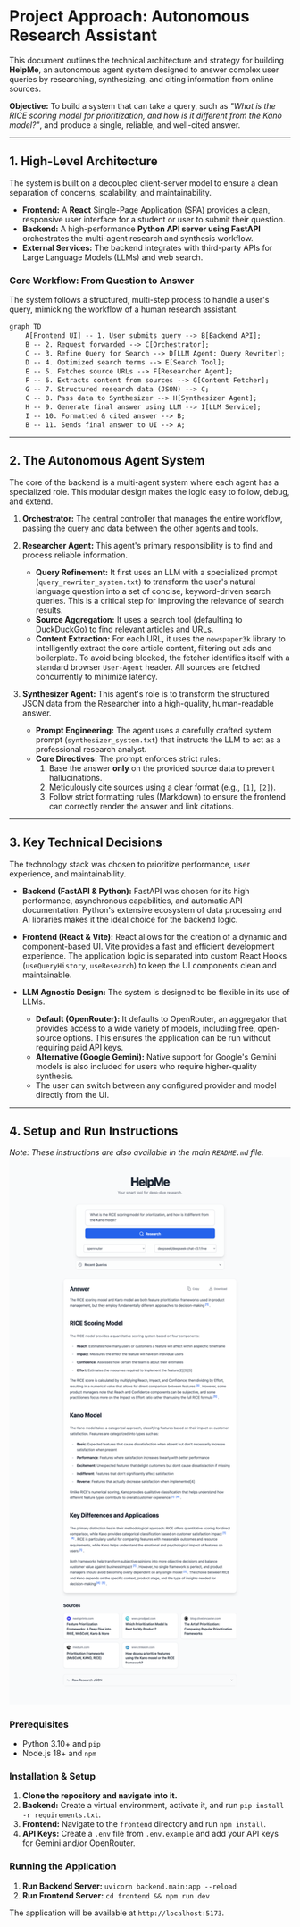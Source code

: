 # Project Approach: Autonomous Research Assistant

This document outlines the technical architecture and strategy for building **HelpMe**, an autonomous agent system designed to answer complex user queries by researching, synthesizing, and citing information from online sources.

**Objective:** To build a system that can take a query, such as *"What is the RICE scoring model for prioritization, and how is it different from the Kano model?"*, and produce a single, reliable, and well-cited answer.

---

## 1. High-Level Architecture

The system is built on a decoupled client-server model to ensure a clean separation of concerns, scalability, and maintainability.

-   **Frontend:** A **React** Single-Page Application (SPA) provides a clean, responsive user interface for a student or user to submit their question.
-   **Backend:** A high-performance **Python API server using FastAPI** orchestrates the multi-agent research and synthesis workflow.
-   **External Services:** The backend integrates with third-party APIs for Large Language Models (LLMs) and web search.

### Core Workflow: From Question to Answer

The system follows a structured, multi-step process to handle a user's query, mimicking the workflow of a human research assistant.

```mermaid
graph TD
    A[Frontend UI] -- 1. User submits query --> B[Backend API];
    B -- 2. Request forwarded --> C[Orchestrator];
    C -- 3. Refine Query for Search --> D[LLM Agent: Query Rewriter];
    D -- 4. Optimized search terms --> E[Search Tool];
    E -- 5. Fetches source URLs --> F[Researcher Agent];
    F -- 6. Extracts content from sources --> G[Content Fetcher];
    G -- 7. Structured research data (JSON) --> C;
    C -- 8. Pass data to Synthesizer --> H[Synthesizer Agent];
    H -- 9. Generate final answer using LLM --> I[LLM Service];
    I -- 10. Formatted & cited answer --> B;
    B -- 11. Sends final answer to UI --> A;
```

---

## 2. The Autonomous Agent System

The core of the backend is a multi-agent system where each agent has a specialized role. This modular design makes the logic easy to follow, debug, and extend.

1.  **Orchestrator:** The central controller that manages the entire workflow, passing the query and data between the other agents and tools.

2.  **Researcher Agent:** This agent's primary responsibility is to find and process reliable information.
    -   **Query Refinement:** It first uses an LLM with a specialized prompt (`query_rewriter_system.txt`) to transform the user's natural language question into a set of concise, keyword-driven search queries. This is a critical step for improving the relevance of search results.
    -   **Source Aggregation:** It uses a search tool (defaulting to DuckDuckGo) to find relevant articles and URLs.
    -   **Content Extraction:** For each URL, it uses the `newspaper3k` library to intelligently extract the core article content, filtering out ads and boilerplate. To avoid being blocked, the fetcher identifies itself with a standard browser `User-Agent` header. All sources are fetched concurrently to minimize latency.

3.  **Synthesizer Agent:** This agent's role is to transform the structured JSON data from the Researcher into a high-quality, human-readable answer.
    -   **Prompt Engineering:** The agent uses a carefully crafted system prompt (`synthesizer_system.txt`) that instructs the LLM to act as a professional research analyst.
    -   **Core Directives:** The prompt enforces strict rules:
        1.  Base the answer **only** on the provided source data to prevent hallucinations.
        2.  Meticulously cite sources using a clear format (e.g., `[1]`, `[2]`).
        3.  Follow strict formatting rules (Markdown) to ensure the frontend can correctly render the answer and link citations.

---

## 3. Key Technical Decisions

The technology stack was chosen to prioritize performance, user experience, and maintainability.

-   **Backend (FastAPI & Python):** FastAPI was chosen for its high performance, asynchronous capabilities, and automatic API documentation. Python's extensive ecosystem of data processing and AI libraries makes it the ideal choice for the backend logic.

-   **Frontend (React & Vite):** React allows for the creation of a dynamic and component-based UI. Vite provides a fast and efficient development experience. The application logic is separated into custom React Hooks (`useQueryHistory`, `useResearch`) to keep the UI components clean and maintainable.

-   **LLM Agnostic Design:** The system is designed to be flexible in its use of LLMs.
    -   **Default (OpenRouter):** It defaults to OpenRouter, an aggregator that provides access to a wide variety of models, including free, open-source options. This ensures the application can be run without requiring paid API keys.
    -   **Alternative (Google Gemini):** Native support for Google's Gemini models is also included for users who require higher-quality synthesis.
    -   The user can switch between any configured provider and model directly from the UI.

---

## 4. Setup and Run Instructions

*Note: These instructions are also available in the main `README.md` file.*
![HelpMe Screenshot](long.png) 

### Prerequisites

-   Python 3.10+ and `pip`
-   Node.js 18+ and `npm`

### Installation & Setup

1.  **Clone the repository and navigate into it.**
2.  **Backend:** Create a virtual environment, activate it, and run `pip install -r requirements.txt`.
3.  **Frontend:** Navigate to the `frontend` directory and run `npm install`.
4.  **API Keys:** Create a `.env` file from `.env.example` and add your API keys for Gemini and/or OpenRouter.

### Running the Application

1.  **Run Backend Server:** `uvicorn backend.main:app --reload`
2.  **Run Frontend Server:** `cd frontend && npm run dev`

The application will be available at `http://localhost:5173`.